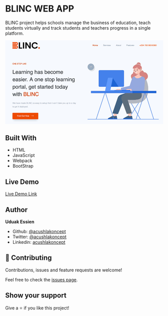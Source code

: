 # BLINC WEB APP

BLINC project helps schools manage the business of education, teach students virtually and track students and teachers progress in a single platform.

![screenshot](./dist/assets/imgs/screenshot.jpg)

## Built With

- HTML
- JavaScript
- Webpack
- BootStrap

## Live Demo
[Live Demo Link](https://acushlakoncept.github.io/blinc/)


## Author

**Uduak Essien**

- Github: [@acushlakoncept](https://github.com/acushlakoncept/)
- Twitter: [@acushlakoncept](https://twitter.com/acushlakoncept)
- Linkedin: [acushlakoncept](https://www.linkedin.com/in/acushlakoncept/)


## 🤝 Contributing

Contributions, issues and feature requests are welcome!

Feel free to check the [issues page](https://github.com/acushlakoncept/blinc/issues).

## Show your support

Give a ⭐️ if you like this project!

